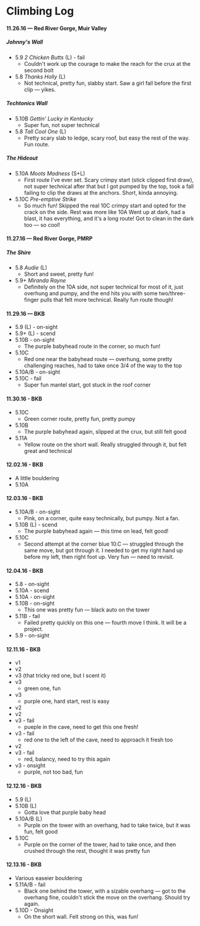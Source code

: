 # Climbing Log

#### 11.26.16 — Red River Gorge, Muir Valley

##### Johnny's Wall
- 5.9 *2 Chicken Butts* (L) - fail
    + Couldn't work up the courage to make the reach for the crux at the second bolt
- 5.8 *Thanks Holly* (L)
    + Not technical, pretty fun, slabby start. Saw a girl fall before the first clip — yikes.

##### Techtonics Wall
- 5.10B *Gettin' Lucky in Kentucky*
    + Super fun, not super technical
- 5.8 *Tall Cool One* (L)
    + Pretty scary slab to ledge, scary roof, but easy the rest of the way. Fun route.

##### The Hideout
- 5.10A *Moots Madness* (S+L)
    + First route I've ever set. Scary crimpy start (stick clipped first draw), not super technical after that but I got pumped by the top, took a fall failing to clip the draws at the anchors. Short, kinda annoying.
- 5.10C *Pre-emptive Strike*
    + So much fun! Skipped the real 10C crimpy start and opted for the crack on the side. Rest was more like 10A Went up at dark, had a blast, it has everything, and it's a long route! Got to clean in the dark too — so cool!

#### 11.27.16 — Red River Gorge, PMRP

##### The Shire
- 5.8 *Audie* (L)
    + Short and sweet, pretty fun!
- 5.9+ *Miranda Rayne*
    + Definitely on the 10A side, not super technical for most of it, just overhung and pumpy, and the end hits you with some two/three-finger pulls that felt more technical. Really fun route though!

#### 11.29.16 — BKB
- 5.9 (L) - on-sight
- 5.9+ (L) - scend
- 5.10B - on-sight
  + The purple babyhead route in the corner, so much fun!
- 5.10C
  + Red one near the babyhead route — overhung, some pretty challenging reaches, had to take once 3/4 of the way to the top
- 5.10A/B - on-sight
- 5.10C - fail
  + Super fun mantel start, got stuck in the roof corner

#### 11.30.16 - BKB
- 5.10C
  + Green corner route, pretty fun, pretty pumpy
- 5.10B
  + The purple babyhead again, slipped at the crux, but still felt good
- 5.11A
  + Yellow route on the short wall. Really struggled through it, but felt great and technical

#### 12.02.16 - BKB
- A little bouldering
- 5.10A

#### 12.03.16 - BKB
- 5.10A/B - on-sight
  + Pink, on a corner, quite easy technically, but pumpy. Not a fan.
- 5.10B (L) - scend
  + The purple babyhead again — this time on lead, felt good!
- 5.10C
  + Second attempt at the corner blue 10.C — struggled through the same move, but got through it. I needed to get my right hand up before my left, then right foot up. Very fun — need to revisit.

#### 12.04.16 - BKB
- 5.8 - on-sight
- 5.10A - scend
- 5.10A - on-sight
- 5.10B - on-sight
  + This one was pretty fun — black auto on the tower
- 5.11B - fail
  + Failed pretty quickly on this one — fourth move I think. It will be a project.
- 5.9 - on-sight

#### 12.11.16 - BKB
- v1
- v2
- v3 (that tricky red one, but I scent it)
- v3
  + green one, fun
- v3 
  + purple one, hard start, rest is easy
- v2
- v2
- v3 - fail
  + pueple in the cave, need to get this one fresh!
- v3 - fail
  + red one to the left of the cave, need to approach it fresh too
- v2
- v3 - fail
  + red, balancy, need to try this again
- v3 - onsight
  + purple, not too bad, fun

#### 12.12.16 - BKB
- 5.9 (L)
- 5.10B (L)
  + Gotta love that purple baby head
- 5.10A/B (L)
  + Purple on the tower with an overhang, had to take twice, but it was fun, felt good
- 5.10C
  + Purple on the corner of the tower, had to take once, and then crushed through the rest, thought it was pretty fun

#### 12.13.16 - BKB
- Various easeier bouldering
- 5.11A/B - fail
  + Black one behind the tower, with a sizable overhang — got to the overhang fine, couldn't stick the move on the overhang. Should try again.
- 5.10D - Onsight
  + On the short wall. Felt strong on this, was fun! 